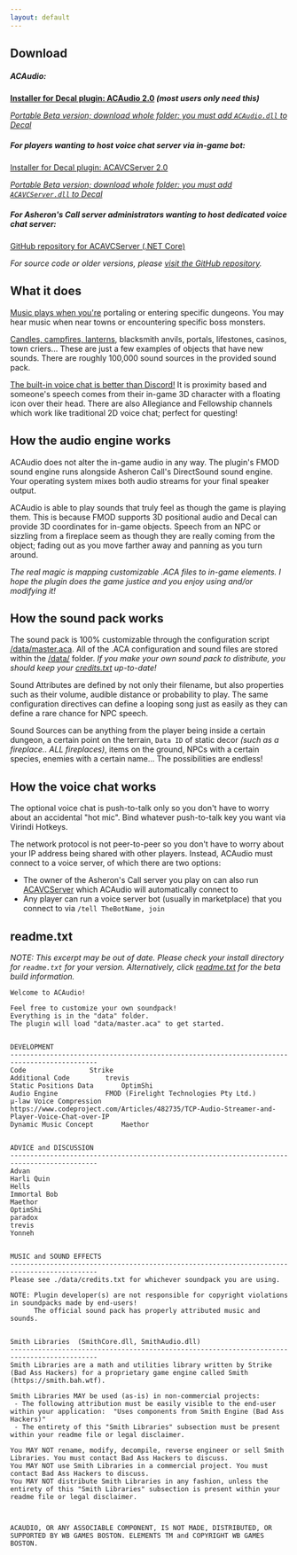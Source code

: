 ```yaml
---
layout: default
---
```


## Download

##### ACAudio:
**[Installer for Decal plugin: ACAudio 2.0](https://github.com/bahstrike/ACAudio/releases/download/2.0.0.0/ACAudio-2.0.0.0.exe) _(most users only need this)_**

_[Portable Beta version; download whole folder: you must add `ACAudio.dll` to Decal](https://github.com/bahstrike/ACAudio/tree/main/DEPLOY_ACAUDIO)_

##### For players wanting to host voice chat server via in-game bot:
[Installer for Decal plugin: ACAVCServer 2.0](https://github.com/bahstrike/ACAudio/releases/download/2.0.0.0/ACAVCServer-2.0.0.0.exe)

_[Portable Beta version; download whole folder: you must add `ACAVCServer.dll` to Decal](https://github.com/bahstrike/ACAudio/tree/main/DEPLOY_ACAVCSERVER)_


##### For Asheron's Call server administrators wanting to host dedicated voice chat server:
[GitHub repository for ACAVCServer (.NET Core)](https://github.com/bahstrike/ACAVCServer)

_For source code or older versions, please [visit the GitHub repository](https://github.com/bahstrike/ACAudio)._


## What it does

[Music plays when you're](#how-the-audio-engine-works) portaling or entering specific dungeons. You may hear music when near towns or encountering specific boss monsters. 

[Candles, campfires, lanterns,](#how-the-sound-pack-works) blacksmith anvils, portals, lifestones, casinos, town criers... These are just a few examples of objects that have new sounds.
There are roughly 100,000 sound sources in the provided sound pack.

[The built-in voice chat is better than Discord!](#how-the-voice-chat-works) It is proximity based and someone's speech comes from their in-game 3D character with a floating icon over their head. There are also Allegiance and Fellowship channels which work like traditional 2D voice chat; perfect for questing!

## How the audio engine works

ACAudio does not alter the in-game audio in any way. The plugin's FMOD sound engine runs alongside Asheron Call's DirectSound sound engine.
Your operating system mixes both audio streams for your final speaker output.

ACAudio is able to play sounds that truly feel as though the game is playing them. This is because FMOD supports 3D positional audio and Decal can provide 3D coordinates for in-game objects.
Speech from an NPC or sizzling from a fireplace seem as though they are really coming from the object; fading out as you move farther away and panning as you turn around.

_The real magic is mapping customizable .ACA files to in-game elements. I hope the plugin does the game justice and you enjoy using and/or modifying it!_

## How the sound pack works

The sound pack is 100% customizable through the configuration script [/data/master.aca](https://github.com/bahstrike/ACAudio/blob/main/DEPLOY_ACAUDIO/data/master.aca).
All of the .ACA configuration and sound files are stored within the [/data/](https://github.com/bahstrike/ACAudio/tree/main/DEPLOY_ACAUDIO/data) folder.
_If you make your own sound pack to distribute, you should keep your [credits.txt](https://github.com/bahstrike/ACAudio/blob/main/DEPLOY_ACAUDIO/data/credits.txt) up-to-date!_

Sound Attributes are defined by not only their filename, but also properties such as their volume, audible distance or probability to play. The same configuration directives can define a looping song just as easily as they can define a rare chance for NPC speech.

Sound Sources can be anything from the player being inside a certain dungeon, a certain point on the terrain, `Data ID` of static decor _(such as a fireplace.. ALL fireplaces)_, items on the ground, NPCs with a certain species, enemies with a certain name... The possibilities are endless!

## How the voice chat works

The optional voice chat is push-to-talk only so you don't have to worry about an accidental "hot mic". Bind whatever push-to-talk key you want via Virindi Hotkeys.

The network protocol is not peer-to-peer so you don't have to worry about your IP address being shared with other players. Instead, ACAudio must connect to a voice server, of which there are two options:
- The owner of the Asheron's Call server you play on can also run [ACAVCServer](https://github.com/bahstrike/ACAVCServer) which ACAudio will automatically connect to
- Any player can run a voice server bot (usually in marketplace) that you connect to via `/tell TheBotName, join`

## readme.txt

_NOTE: This excerpt may be out of date. Please check your install directory for `readme.txt` for your version. Alternatively, click [readme.txt](https://github.com/bahstrike/ACAudio/blob/main/DEPLOY_ACAUDIO/readme.txt) for the beta build information._

```
Welcome to ACAudio!

Feel free to customize your own soundpack!
Everything is in the "data" folder.
The plugin will load "data/master.aca" to get started.


DEVELOPMENT
--------------------------------------------------------------------------------------------
Code				Strike
Additional Code			trevis
Static Positions Data		OptimShi
Audio Engine			FMOD (Firelight Technologies Pty Ltd.)
μ-law Voice Compression		https://www.codeproject.com/Articles/482735/TCP-Audio-Streamer-and-Player-Voice-Chat-over-IP
Dynamic Music Concept		Maethor


ADVICE and DISCUSSION
--------------------------------------------------------------------------------------------
Advan
Harli Quin
Hells
Immortal Bob
Maethor
OptimShi
paradox
trevis
Yonneh


MUSIC and SOUND EFFECTS
--------------------------------------------------------------------------------------------
Please see ./data/credits.txt for whichever soundpack you are using.

NOTE: Plugin developer(s) are not responsible for copyright violations in soundpacks made by end-users!
      The official sound pack has properly attributed music and sounds.


Smith Libraries  (SmithCore.dll, SmithAudio.dll)
--------------------------------------------------------------------------------------------
Smith Libraries are a math and utilities library written by Strike (Bad Ass Hackers) for a proprietary game engine called Smith (https://smith.bah.wtf).

Smith Libraries MAY be used (as-is) in non-commercial projects:
 - The following attribution must be easily visible to the end-user within your application:  "Uses components from Smith Engine (Bad Ass Hackers)"
 - The entirety of this "Smith Libraries" subsection must be present within your readme file or legal disclaimer.

You MAY NOT rename, modify, decompile, reverse engineer or sell Smith Libraries. You must contact Bad Ass Hackers to discuss.
You MAY NOT use Smith Libraries in a commercial project. You must contact Bad Ass Hackers to discuss.
You MAY NOT distribute Smith Libraries in any fashion, unless the entirety of this "Smith Libraries" subsection is present within your readme file or legal disclaimer.



ACAUDIO, OR ANY ASSOCIABLE COMPONENT, IS NOT MADE, DISTRIBUTED, OR
SUPPORTED BY WB GAMES BOSTON. ELEMENTS TM and COPYRIGHT WB GAMES BOSTON.
```

